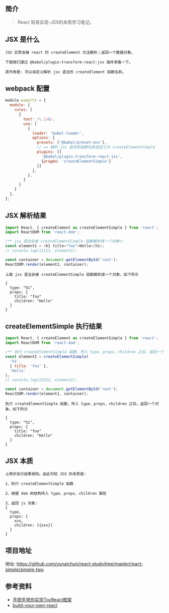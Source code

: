 ## 简介

> React 简易实现-JSX的本质学习笔记。

## JSX 是什么

```text
JSX 实质会被 react 的 createElement 方法解析；返回一个数据对象。

下面我们通过 @babel/plugin-transform-react-jsx 插件来看一下。

其作用是: 可以自定义解析 jsx 语法的 createElement 函数名称。
```

## webpack 配置

```js
module.exports = {
  module: {
    rules: [
      {
        test: /\.js$/,
        use: [
          {
            loader: 'babel-loader',
            options: {
              presets: ['@babel/preset-env'],
              // == 解析 jsx 语法的函数名称自定义为 createElementSimple
              plugins: [[
                '@babel/plugin-transform-react-jsx', 
                {pragma: 'createElementSimple'}
              ]]
            },
          },
        ]
      }
    ]
  },
};
```

## JSX 解析结果

```js
import React, { createElement as createElementSimple } from 'react';
import ReactDOM from 'react-dom';

/** jsx 语法会被 createElementSimple 函数解析成一个对象*/
const element1 = <h1 title="foo">Hello</h1>;
// console.log(11111, element1);

const container = document.getElementById('root');
ReactDOM.render(element1, container);
```

```text
上面 jsx 语法会被 createElementSimple 函数解析成一个对象，如下所示

{
  type: "h1",
  props: {
    title: "foo"
    children: "Hello"
  }
}
```

## createElementSimple 执行结果

```js
import React, { createElement as createElementSimple } from 'react';
import ReactDOM from 'react-dom';

/** 执行 createElementSimple 函数，传入 type、props、children 之后，返回一个对象 */
const element2 = createElementSimple(
  'h1',
  { title: 'foo' },
  'Hello'
);
// console.log(22222, element2);

const container = document.getElementById('root');
ReactDOM.render(element1, container);
```

```text
执行 createElementSimple 函数，传入 type、props、children 之后，返回一个对象，如下所示

{
  type: "h1",
  props: {
    title: "foo"
    children: "Hello"
  }
}
```

## JSX 本质

```text
上两步执行结果相同。由此可知 JSX 的本质是: 

1、执行 createElementSimple 函数

2、根据 dom 树结构传入 type、props、children 属性

3、返回 js 对象:
{
  type,
  props: {
    xxx,
    children: [{xxx}]
  }
}
```

## 项目地址

地址: https://github.com/yunaichun/react-study/tree/master/react-simple/simple-two

## 参考资料

- [手把手带你实现ToyReact框架](https://u.geekbang.org/lesson/50)
- [build-your-own-react](https://pomb.us/build-your-own-react/)
